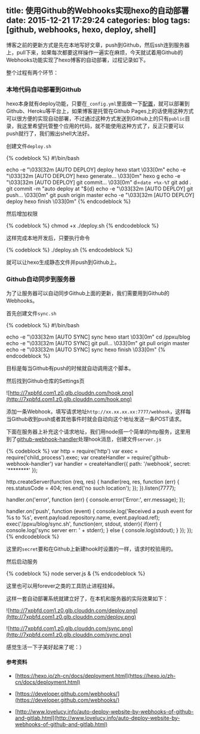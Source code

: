title: 使用Github的Webhooks实现hexo的自动部署
date: 2015-12-21 17:29:24
categories: blog
tags: [github, webhooks, hexo, deploy, shell]
---
博客之前的更新方式是先在本地写好文章，push到Github，然后ssh连到服务器上，pull下来，如果每次都要这样操作一遍实在麻烦，今天就试着用Github的Webhooks功能实现了hexo博客的自动部署，过程记录如下。

<!--more-->

整个过程有两个环节：

### 本地代码自动部署到Github

hexo本身就有deploy功能，只要在`_config.yml`里面做一下[配置](https://hexo.io/zh-cn/docs/deployment.html)，就可以部署到Github、Heroku等平台上，如果博客是托管在Github Pages上的话使用这种方式可以很方便的实现自动部署，不过通过这种方式发送到Github上的只有`public`目录，我这里希望托管整个应用的代码，就不能使用这种方式了，反正只要可以push就行了，我们搬出shell大法好。

创建文件`deploy.sh`

{% codeblock %}
#!/bin/bash

echo -e "\033[32m [AUTO DEPLOY] deploy hexo start \033[0m"
echo -e "\033[32m [AUTO DEPLOY] hexo generate...  \033[0m"
hexo g
echo -e "\033[32m [AUTO DEPLOY] git commit...  \033[0m"
d=`date +%x-%T`
git add .
git commit -m "auto deploy at "${d}
echo -e "\033[32m [AUTO DEPLOY] git push...  \033[0m"
git push origin master
echo -e "\033[32m [AUTO DEPLOY] deploy hexo finish \033[0m"
{% endcodeblock %}

然后增加权限

{% codeblock %}
chmod +x ./deploy.sh
{% endcodeblock %}

这样完成本地开发后，只要执行命令

{% codeblock %}
./deploy.sh
{% endcodeblock %}

就可以让hexo生成静态文件并push到Github上。

### Github自动同步到服务器

为了让服务器可以自动同步Github上面的更新，我们需要用到Github的Webhooks。

首先创建文件`sync.sh`

{% codeblock %}
#!/bin/bash

echo -e "\033[32m [AUTO SYNC] sync hexo start \033[0m"
cd /ppxu/blog
echo -e "\033[32m [AUTO SYNC] git pull...  \033[0m"
git pull origin master
echo -e "\033[32m [AUTO SYNC] sync hexo finish \033[0m"
{% endcodeblock %}

目标是每当Github有push的时候就自动调用这个脚本。

然后找到Github仓库的Settings页

![http://7xpbfd.com1.z0.glb.clouddn.com/hook.png](http://7xpbfd.com1.z0.glb.clouddn.com/hook.png)

添加一条Webhook，填写请求地址`http://xx.xx.xx.xx:7777/webhook`，这样每当Github收到push或者其他事件时就会自动向这个地址发送一条POST请求。

下面在服务器上补充这个请求地址，我们用node搭一个简单的http服务，这里用到了[github-webhook-handler](https://github.com/rvagg/github-webhook-handler)处理hook消息，创建文件`server.js`

{% codeblock %}
var http = require('http')
var exec = require('child_process').exec;
var createHandler = require('github-webhook-handler')
var handler = createHandler({ path: '/webhook', secret: '********' });

http.createServer(function (req, res) {
  handler(req, res, function (err) {
    res.statusCode = 404;
    res.end('no such location');
  });
}).listen(7777);

handler.on('error', function (err) {
  console.error('Error:', err.message);
});

handler.on('push', function (event) {
  console.log('Received a push event for %s to %s',
    event.payload.repository.name,
    event.payload.ref);
  exec('/ppxu/blog/sync.sh', function(err, stdout, stderr){
    if(err) {
      console.log('sync server err: ' + stderr);
    } else {
      console.log(stdout);
    }
  });
});
{% endcodeblock %}

这里的`secret`要和在Github上新建hook时设置的一样，请求时校验用的。

然后启动服务

{% codeblock %}
node server.js &
{% endcodeblock %}

这里也可以用forever之类的工具防止进程挂掉。

这样一套自动部署系统就建立好了，在本机和服务器的实际效果如下：

![http://7xpbfd.com1.z0.glb.clouddn.com/deploy.png](http://7xpbfd.com1.z0.glb.clouddn.com/deploy.png)

![http://7xpbfd.com1.z0.glb.clouddn.com/sync.png](http://7xpbfd.com1.z0.glb.clouddn.com/sync.png)

感觉生活一下子美好起来了呢：）

#### 参考资料

* [https://hexo.io/zh-cn/docs/deployment.html](https://hexo.io/zh-cn/docs/deployment.html)

* [https://developer.github.com/webhooks/](https://developer.github.com/webhooks/)

* [http://www.lovelucy.info/auto-deploy-website-by-webhooks-of-github-and-gitlab.html](http://www.lovelucy.info/auto-deploy-website-by-webhooks-of-github-and-gitlab.html)
